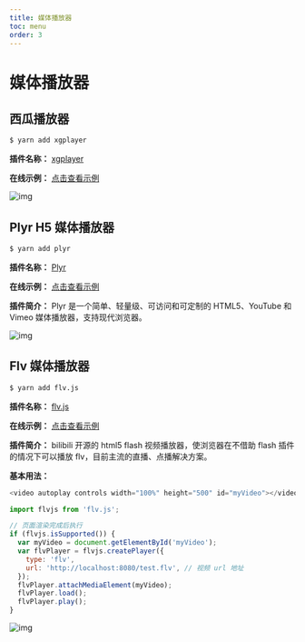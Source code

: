 ```yaml
---
title: 媒体播放器
toc: menu
order: 3
---
```


# 媒体播放器

## 西瓜播放器

```bash
$ yarn add xgplayer
```

**插件名称：** [xgplayer](https://www.npmjs.com/package/xgplayer)

**在线示例：** [点击查看示例](https://v2.h5player.bytedance.com/)

![img](https://cdn.jsdelivr.net/gh/fy996icu/pics/img/xgplayer.png)

## Plyr H5 媒体播放器

```bash
$ yarn add plyr
```

**插件名称：** [Plyr](https://www.npmjs.com/package/plyr)

**在线示例：** [点击查看示例](https://plyr.io/)

**插件简介：** Plyr 是一个简单、轻量级、可访问和可定制的 HTML5、YouTube 和 Vimeo 媒体播放器，支持现代浏览器。

![img](https://cdn.jsdelivr.net/gh/fy996icu/pics/img/plyr.png)

## Flv 媒体播放器

```bash
$ yarn add flv.js
```

**插件名称：** [flv.js](https://www.npmjs.com/package/flv.js)

**在线示例：** [点击查看示例](https://bilibili.github.io/flv.js/)

**插件简介：** bilibili 开源的 html5 flash 视频播放器，使浏览器在不借助 flash 插件的情况下可以播放 flv，目前主流的直播、点播解决方案。

**基本用法：**

```js
<video autoplay controls width="100%" height="500" id="myVideo"></video>;

import flvjs from 'flv.js';

// 页面渲染完成后执行
if (flvjs.isSupported()) {
  var myVideo = document.getElementById('myVideo');
  var flvPlayer = flvjs.createPlayer({
    type: 'flv',
    url: 'http://localhost:8080/test.flv', // 视频 url 地址
  });
  flvPlayer.attachMediaElement(myVideo);
  flvPlayer.load();
  flvPlayer.play();
}
```

![img](https://cdn.jsdelivr.net/gh/fy996icu/pics/img/flvjs.png)
